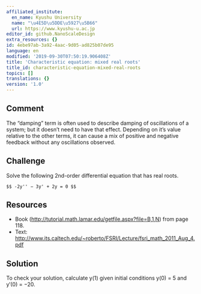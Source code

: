 ```yaml
---
affiliated_institute:
  en_name: Kyushu University
  name: "\u4E5D\u5DDE\u5927\u5B66"
  url: https://www.kyushu-u.ac.jp
editor_id: github.NanoScaleDesign
extra_resources: {}
id: 4ebe97ab-3a92-4aac-9d05-ad825b07de95
language: en
modified: '2019-09-30T07:50:19.906408Z'
title: 'Characteristic equation: mixed real roots'
title_id: characteristic-equation-mixed-real-roots
topics: []
translations: {}
version: '1.0'
---
```


## Comment
The “damping” term is often used to describe damping of oscillations of a system; but it doesn’t need to have that effect. Depending on it’s value relative to the other terms, it can cause a mix of positive and negative feedback without any oscillations observed.

## Challenge

Solve the following 2nd-order differential equation that has real roots.

`$$ -2y'' − 3y' + 2y = 0 $$`

## Resources

- Book (http://tutorial.math.lamar.edu/getfile.aspx?file=B,1,N) from page 118.
- Text: http://www.its.caltech.edu/~roberto/FSRI/Lecture/fsri_math_2011_Aug_4.pdf

## Solution

To check your solution, calculate y(1) given initial conditions y(0) = 5 and y′(0) = −20.

